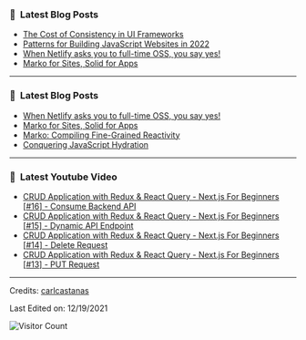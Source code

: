 ### 📕 &nbsp;**Latest Blog Posts**
<!-- BLOG-POST-LIST:START -->
- [The Cost of Consistency in UI Frameworks](https://dev.to/this-is-learning/the-cost-of-consistency-in-ui-frameworks-4agi)
- [Patterns for Building JavaScript Websites in 2022](https://dev.to/this-is-learning/patterns-for-building-javascript-websites-in-2022-5a93)
- [When Netlify asks you to full-time OSS, you say yes!](https://dev.to/ryansolid/when-netlify-asks-you-to-full-time-oss-you-say-yes-5ccf)
- [Marko for Sites, Solid for Apps](https://dev.to/this-is-learning/marko-for-sites-solid-for-apps-2c7d)
<!-- BLOG-POST-LIST:END -->

-----

### 📕 &nbsp;**Latest Blog Posts**
<!-- BLOG-POST-LIST:START -->
- [When Netlify asks you to full-time OSS, you say yes!](https://dev.to/ryansolid/when-netlify-asks-you-to-full-time-oss-you-say-yes-5ccf)
- [Marko for Sites, Solid for Apps](https://dev.to/this-is-learning/marko-for-sites-solid-for-apps-2c7d)
- [Marko: Compiling Fine-Grained Reactivity](https://dev.to/ryansolid/marko-compiling-fine-grained-reactivity-4lk4)
- [Conquering JavaScript Hydration](https://dev.to/this-is-learning/conquering-javascript-hydration-a9f)
<!-- BLOG-POST-LIST:END -->

-----

### 📕 &nbsp;**Latest Youtube Video**
<!-- YOUTUBE:START -->
- [CRUD Application with Redux &amp; React Query - Next.js For Beginners [#16] - Consume Backend API](https://www.youtube.com/watch?v=_kQI6FKmPw4)
- [CRUD Application with Redux &amp; React Query - Next.js For Beginners [#15] - Dynamic API Endpoint](https://www.youtube.com/watch?v=nPh73Xc7QVU)
- [CRUD Application with Redux &amp; React Query - Next.js For Beginners [#14] - Delete Request](https://www.youtube.com/watch?v=v6uHpUyHDPQ)
- [CRUD Application with Redux &amp; React Query - Next.js For Beginners [#13] - PUT Request](https://www.youtube.com/watch?v=pNp3pHneUno)
<!-- YOUTUBE:END -->

-----
Credits: [carlcastanas](https://github.com/carlcastanas)

Last Edited on: 12/19/2021

![Visitor Count](https://profile-counter.glitch.me/{carlcastanas}/count.svg)
